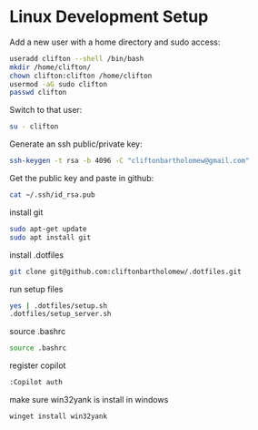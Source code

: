 # Linux Development Setup

Add a new user with a home directory and sudo access:
```bash
useradd clifton --shell /bin/bash
mkdir /home/clifton/
chown clifton:clifton /home/clifton
usermod -aG sudo clifton
passwd clifton
```

Switch to that user:
```bash
su - clifton
```


Generate an ssh public/private key:
```bash
ssh-keygen -t rsa -b 4096 -C "cliftonbartholomew@gmail.com"
```

Get the public key and paste in github:
```bash
cat ~/.ssh/id_rsa.pub
```

install git
```bash
sudo apt-get update
sudo apt install git
```


install .dotfiles
```bash
git clone git@github.com:cliftonbartholomew/.dotfiles.git 
```

run setup files
```bash
yes | .dotfiles/setup.sh
.dotfiles/setup_server.sh
```

source .bashrc
```bash
source .bashrc
```
register copilot
```bash
:Copilot auth
```

make sure win32yank is install in windows
```bash
winget install win32yank
```
